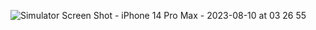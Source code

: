 ![Simulator Screen Shot - iPhone 14 Pro Max - 2023-08-10 at 03 26 55](https://github.com/aboashraf169/MapApp/assets/55472716/1def6902-03f4-4f8d-8380-888c363c662c)
